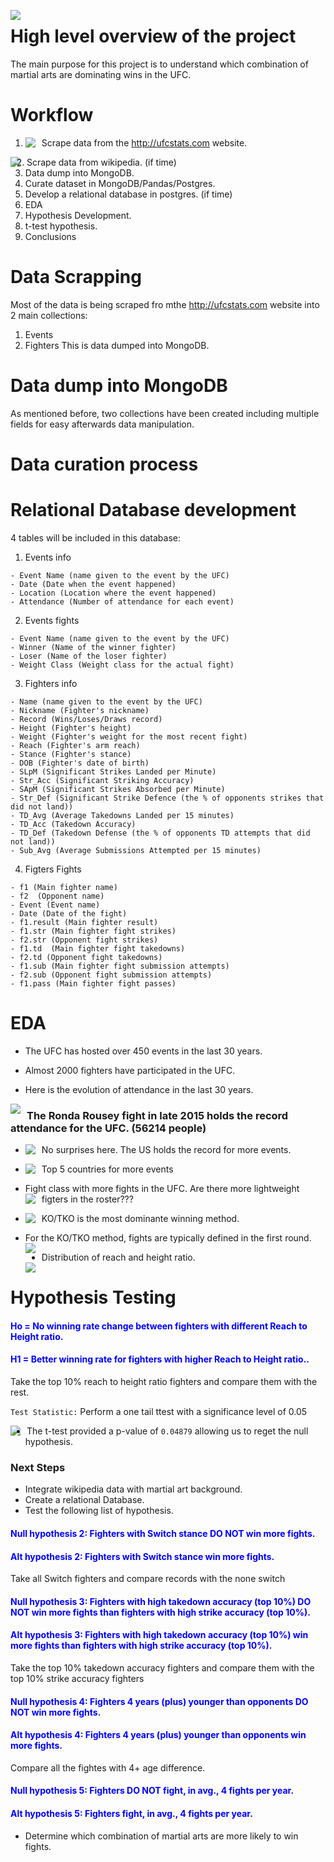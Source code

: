 



<img src="data/ufc.png"
    style="float: left; margin-right: 10px;" />

# High level overview of the project
The main purpose for this project is to understand which combination of martial arts are dominating wins in the UFC.
# Workflow
1. Scrape data from the http://ufcstats.com website.
<img src="data/ufcweb.png"
    style="float: left; margin-right: 10px;" />
    

<img src="data/workflow.png"
    style="float: left; margin-right: 10px;" />


2. Scrape data from wikipedia. (if time)
3. Data dump into MongoDB.
4. Curate dataset in MongoDB/Pandas/Postgres.
5. Develop a relational database in postgres. (if time)
6. EDA
7. Hypothesis Development.
8. t-test hypothesis.
9. Conclusions

# Data Scrapping
Most of the data is being scraped fro mthe http://ufcstats.com website into 2 main collections:
  1. Events
  2. Fighters
This is data dumped into MongoDB.

# Data dump into MongoDB
As mentioned before, two collections have been created including multiple fields for easy afterwards data manipulation. 

# Data curation process

# Relational Database development
4 tables will be included in this database:
  1. Events info
  
    - Event Name (name given to the event by the UFC)
    - Date (Date when the event happened)
    - Location (Location where the event happened)
    - Attendance (Number of attendance for each event)
  2. Events fights
  
    - Event Name (name given to the event by the UFC)
    - Winner (Name of the winner fighter)
    - Loser (Name of the loser fighter)
    - Weight Class (Weight class for the actual fight)
  3. Fighters info
  
    - Name (name given to the event by the UFC)
    - Nickname (Fighter's nickname)
    - Record (Wins/Loses/Draws record)
    - Height (Fighter's height)
    - Weight (Fighter's weight for the most recent fight)
    - Reach (Fighter's arm reach)
    - Stance (Fighter's stance)
    - DOB (Fighter's date of birth)
    - SLpM (Significant Strikes Landed per Minute)
    - Str_Acc (Significant Striking Accuracy)
    - SApM (Significant Strikes Absorbed per Minute)
    - Str_Def (Significant Strike Defence (the % of opponents strikes that did not land))
    - TD_Avg (Average Takedowns Landed per 15 minutes)
    - TD_Acc (Takedown Accuracy)
    - TD_Def (Takedown Defense (the % of opponents TD attempts that did not land))
    - Sub_Avg (Average Submissions Attempted per 15 minutes)
  4. Figters Fights 
  
    - f1 (Main fighter name)
    - f2  (Opponent name)
    - Event (Event name)
    - Date (Date of the fight)
    - f1.result (Main fighter result)
    - f1.str (Main fighter fight strikes)
    - f2.str (Opponent fight strikes)
    - f1.td  (Main fighter fight takedowns)
    - f2.td (Opponent fight takedowns)
    - f1.sub (Main fighter fight submission attempts)
    - f2.sub (Opponent fight submission attempts)
    - f1.pass (Main fighter fight passes)
    
# EDA
- The UFC has hosted over 450 events in the last 30 years.
- Almost 2000 fighters have participated in the UFC.

- Here is the evolution of attendance in the last 30 years.

<img src="data/boxplot.png"
    style="float: left; margin-right: 10px;" />
    
### The Ronda Rousey fight in late 2015 holds the record attendance for the UFC. (56214 people)
    
- No surprises here. The US holds the record for more events.
<img src="data/eventcountry.png"
    style="float: left; margin-right: 10px;" />

- Top 5 countries for more events
<img src="data/afterUS.png"
    style="float: left; margin-right: 10px;" />

- Fight class with more fights in the UFC. Are there more lightweight figters in the roster???
<img src="data/weightclass.png"
    style="float: left; margin-right: 10px;" />

- KO/TKO is the most dominante winning method.
<img src="data/method.png"
    style="float: left; margin-right: 10px;" />

- For the KO/TKO method, fights are typically defined in the first round.
<img src="data/round.png"
    style="float: left; margin-right: 10px;" />

- Distribution of reach and height ratio.    
<img src="data/reachheight.png"
    style="float: left; margin-right: 10px;" />

# Hypothesis Testing
#### <span style="color:Blue">Ho = No winning rate change between fighters with different Reach to Height ratio.</span>
#### <span style="color:Blue">H1 = Better winning rate for fighters with higher Reach to Height ratio..</span>
Take the top 10% reach to height ratio fighters and compare them with the rest.

`Test Statistic:` Perform a one tail ttest with a significance level of 0.05

<img src="data/windensity.png"
    style="float: left; margin-right: 10px;" />

- The t-test provided a p-value of `0.04879` allowing us to reget the null hypothesis.


### Next Steps

- Integrate wikipedia data with martial art background.
- Create a relational Database.
- Test the following list of hypothesis.

#### <span style="color:Blue">Null hypothesis 2: Fighters with Switch stance DO NOT win more fights. </span>
#### <span style="color:Blue">Alt hypothesis 2: Fighters with Switch stance win more fights.</span>
Take all Switch fighters and compare records with the none switch
#### <span style="color:Blue">Null hypothesis 3: Fighters with high takedown accuracy (top 10%) DO NOT win more fights than fighters with high strike accuracy (top 10%).</span>
#### <span style="color:Blue">Alt hypothesis 3: Fighters with high takedown accuracy (top 10%) win more fights than fighters with high strike accuracy (top 10%). </span>
Take the top 10% takedown accuracy fighters and compare them with the top 10%  strike accuracy fighters
#### <span style="color:Blue">Null hypothesis 4: Fighters 4 years (plus) younger than opponents DO NOT win more fights. </span>
#### <span style="color:Blue">Alt hypothesis 4: Fighters 4 years (plus) younger than opponents win more fights. </span>
Compare all the fightes with 4+ age difference.
#### <span style="color:Blue">Null hypothesis 5: Fighters DO NOT fight, in avg., 4 fights per year.</span>
#### <span style="color:Blue">Alt hypothesis 5: Fighters fight, in avg., 4 fights per year.</span>

- Determine which combination of martial arts are more likely to win fights. 
